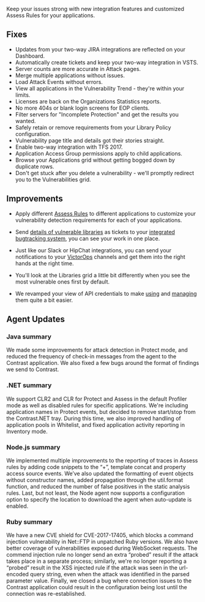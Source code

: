 <!--
title: "Contrast 3.4.7 - December 2017"
description: "Contrast 3.4.7 December 2017"
tags: "3.4.7 December Release Notes"
-->

Keep your issues strong with new integration features and customized Assess Rules for your applications.  

## Fixes

* Updates from your two-way JIRA integrations are reflected on your Dashboard. 
* Automatically create tickets and keep your two-way integration in VSTS. 
* Server counts are more accurate in Attack pages. 
* Merge multiple applications without issues. 
* Load Attack Events without errors. 
* View all applications in the Vulnerability Trend - they're within your limits.
* Licenses are back on the Organizations Statistics reports. 
* No more 404s or blank login screens for EOP clients. 
* Filter servers for "Incomplete Protection" and get the results you wanted. 
* Safely retain or remove requirements from your Library Policy configuration. 
* Vulnerability page title and details got their stories straight. 
* Enable two-way integration with TFS 2017. 
* Application Access Group permissions apply to child applications. 
* Browse your Applications grid without getting bogged down by duplicate rows. 
* Don't get stuck after you delete a vulnerability - we'll promptly redirect you to the Vulnerabilities grid. 

## Improvements 

* Apply different [Assess Rules](admin-policymgmt.html#assess) to different applications to customize your vulnerability detection requirements for each of your applications. 

* Send [details of vulnerable libraries](user-libraries.html#manage-lib) as tickets to your [integrated bugtracking system](admin-orgintegrations.html#bugtracker), you can see your work in one place.
 
* Just like our Slack or HipChat integrations, you can send your notifications to your [VictorOps](admin-orgintegrations.html#victorops) channels and get them into the right hands at the right time.

* You'll look at the Libraries grid a little bit differently when you see the most vulnerable ones first by default. 

* We revamped your view of API credentials to make [using](user-account.html#profile) and [managing](admin-orgsettings.html#apikey) them quite a bit easier. 
 
## Agent Updates

### Java summary 

We made some improvements for attack detection in Protect mode, and reduced the frequency of check-in messages from the agent to the Contrast application. We also fixed a few bugs around the format of findings we send to Contrast.  

### .NET summary 

We support CLR2 and CLR for Protect and Assess in the default Profiler mode as well as disabled rules for specific applications. We're including application names in Protect events, but decided to remove start/stop from the Contrast.NET tray. During this time, we also improved handling of application pools in Whitelist, and fixed application activity reporting in Inventory mode. 

### Node.js summary 

We implemented multiple improvements to the reporting of traces in Assess rules by adding code snippets to the “+”, template concat and property access source events. We’ve also updated the formatting of event objects without constructor names, added propagation through the util.format function, and reduced the number of false positives in the static analysis rules. Last, but not least, the Node agent now supports a configuration option to specify the location to download the agent when auto-update is enabled.

### Ruby summary 

We have a new CVE shield for CVE-2017-17405, which blocks a command injection vulnerability in Net::FTP in unpatched Ruby versions. We also have better coverage of vulnerabilities exposed during WebSocket requests. The commend injection rule no longer send an extra “probed” result if the attack takes place in a separate process; similarly, we're no longer reporting a “probed” result in the XSS injected rule if the attack was seen in the url-encoded query string, even when the attack was identified in the parsed parameter value. Finally, we closed a bug where connection issues to the Contrast application could result in the configuration being lost until the connection was re-established.




